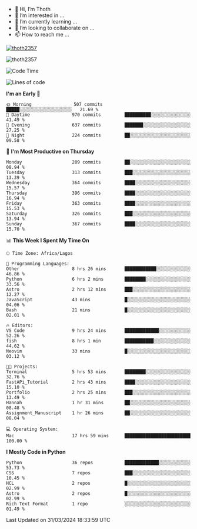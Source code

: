 <!---
thoth2357/thoth2357 is a ✨ special ✨ repository because its `README.md` (this file) appears on your GitHub profile.
You can click the Preview link to take a look at your changes.
--->

- 👋 Hi, I’m Thoth
- 👀 I’m interested in ...
- 🌱 I’m currently learning ...
- 💞️ I’m looking to collaborate on ...
- 📫 How to reach me ...


<p align="left"> <a href="https://github.com/ryo-ma/github-profile-trophy"><img src="https://github-profile-trophy.vercel.app/?username=thoth2357&theme=gruvbox&no-bg=true&no-frame=false&title=MultiLanguage,Commits,Repositories,Stars,Followers,PullRequest,Reviews,Issues" alt="thoth2357" /></a> </p>

<p align="left"> <img src="https://komarev.com/ghpvc/?username=thoth2357&label=Profile%20views&color=0e75b6&style=flat" alt="thoth2357" /> </p>

<!--START_SECTION:waka-->
![Code Time](http://img.shields.io/badge/Code%20Time-2%2C813%20hrs%204%20mins-blue)

![Lines of code](https://img.shields.io/badge/From%20Hello%20World%20I%27ve%20Written-31.0%20million%20lines%20of%20code-blue)

**I'm an Early 🐤** 

```text
🌞 Morning                507 commits         █████░░░░░░░░░░░░░░░░░░░░   21.69 % 
🌆 Daytime                970 commits         ██████████░░░░░░░░░░░░░░░   41.49 % 
🌃 Evening                637 commits         ███████░░░░░░░░░░░░░░░░░░   27.25 % 
🌙 Night                  224 commits         ██░░░░░░░░░░░░░░░░░░░░░░░   09.58 % 
```
📅 **I'm Most Productive on Thursday** 

```text
Monday                   209 commits         ██░░░░░░░░░░░░░░░░░░░░░░░   08.94 % 
Tuesday                  313 commits         ███░░░░░░░░░░░░░░░░░░░░░░   13.39 % 
Wednesday                364 commits         ████░░░░░░░░░░░░░░░░░░░░░   15.57 % 
Thursday                 396 commits         ████░░░░░░░░░░░░░░░░░░░░░   16.94 % 
Friday                   363 commits         ████░░░░░░░░░░░░░░░░░░░░░   15.53 % 
Saturday                 326 commits         ███░░░░░░░░░░░░░░░░░░░░░░   13.94 % 
Sunday                   367 commits         ████░░░░░░░░░░░░░░░░░░░░░   15.70 % 
```


📊 **This Week I Spent My Time On** 

```text
🕑︎ Time Zone: Africa/Lagos

💬 Programming Languages: 
Other                    8 hrs 26 mins       ████████████░░░░░░░░░░░░░   46.86 % 
Python                   6 hrs 2 mins        ████████░░░░░░░░░░░░░░░░░   33.56 % 
Astro                    2 hrs 12 mins       ███░░░░░░░░░░░░░░░░░░░░░░   12.27 % 
JavaScript               43 mins             █░░░░░░░░░░░░░░░░░░░░░░░░   04.06 % 
Bash                     21 mins             █░░░░░░░░░░░░░░░░░░░░░░░░   02.01 % 

🔥 Editors: 
VS Code                  9 hrs 24 mins       █████████████░░░░░░░░░░░░   52.26 % 
fish                     8 hrs 1 min         ███████████░░░░░░░░░░░░░░   44.62 % 
Neovim                   33 mins             █░░░░░░░░░░░░░░░░░░░░░░░░   03.12 % 

🐱‍💻 Projects: 
Terminal                 5 hrs 53 mins       ████████░░░░░░░░░░░░░░░░░   32.76 % 
FastAPi_Tutorial         2 hrs 43 mins       ████░░░░░░░░░░░░░░░░░░░░░   15.10 % 
Portfolio                2 hrs 25 mins       ███░░░░░░░░░░░░░░░░░░░░░░   13.49 % 
Hannah                   1 hr 31 mins        ██░░░░░░░░░░░░░░░░░░░░░░░   08.48 % 
Assignment_Manuscript    1 hr 26 mins        ██░░░░░░░░░░░░░░░░░░░░░░░   08.04 % 

💻 Operating System: 
Mac                      17 hrs 59 mins      █████████████████████████   100.00 % 
```

**I Mostly Code in Python** 

```text
Python                   36 repos            █████████████░░░░░░░░░░░░   53.73 % 
CSS                      7 repos             ███░░░░░░░░░░░░░░░░░░░░░░   10.45 % 
HCL                      2 repos             █░░░░░░░░░░░░░░░░░░░░░░░░   02.99 % 
Astro                    2 repos             █░░░░░░░░░░░░░░░░░░░░░░░░   02.99 % 
Rich Text Format         1 repo              ░░░░░░░░░░░░░░░░░░░░░░░░░   01.49 % 
```




 Last Updated on 31/03/2024 18:33:59 UTC
<!--END_SECTION:waka-->
<!--![](http://github-profile-summary-cards.vercel.app/api/cards/profile-details?username=thoth2357&theme=2077)

![](http://github-profile-summary-cards.vercel.app/api/cards/stats?username=thoth2357&theme=2077)![](http://github-profile-summary-cards.vercel.app/api/cards/productive-time?username=thoth2357&theme=2077&utcOffset=8) -->
